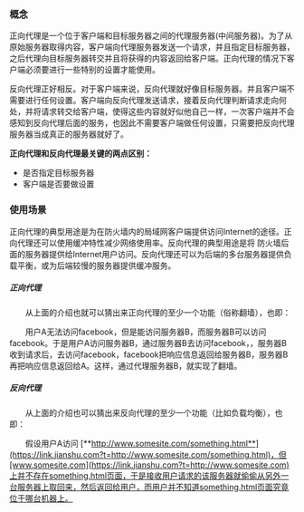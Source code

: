 ### 概念

正向代理是一个位于客户端和目标服务器之间的代理服务器\(中间服务器\)。为了从原始服务器取得内容，客户端向代理服务器发送一个请求，并且指定目标服务器，之后代理向目标服务器转交并且将获得的内容返回给客户端。正向代理的情况下客户端必须要进行一些特别的设置才能使用。

反向代理正好相反。对于客户端来说，反向代理就好像目标服务器。并且客户端不需要进行任何设置。客户端向反向代理发送请求，接着反向代理判断请求走向何处，并将请求转交给客户端，使得这些内容就好似他自己一样，一次客户端并不会感知到反向代理后面的服务，也因此不需要客户端做任何设置，只需要把反向代理服务器当成真正的服务器就好了。

**正向代理和反向代理最关键的两点区别：**

* 是否指定目标服务器
* 客户端是否要做设置

### 使用场景

正向代理的典型用途是为在防火墙内的局域网客户端提供访问Internet的途径。正向代理还可以使用缓冲特性减少网络使用率。反向代理的典型用途是将 防火墙后面的服务器提供给Internet用户访问。反向代理还可以为后端的多台服务器提供负载平衡，或为后端较慢的服务器提供缓冲服务。

#####  正向代理

  从上面的介绍也就可以猜出来正向代理的至少一个功能（俗称翻墙），也即：

  用户A无法访问facebook，但是能访问服务器B，而服务器B可以访问facebook。于是用户A访问服务器B，通过服务器B去访问facebook，，服务器B收到请求后，去访问facebook，facebook把响应信息返回给服务器B，服务器B再把响应信息返回给A。这样，通过代理服务器B，就实现了翻墙。

##### 反向代理

  从上面的介绍也可以猜出来反向代理的至少一个功能（比如负载均衡），也即：

  假设用户A访问 [**http://www.somesite.com/something.html**](https://link.jianshu.com?t=http://www.somesite.com/something.html)，但[www.somesite.com](https://link.jianshu.com?t=http://www.somesite.com)上并不存在something.html页面，于是接收用户请求的该服务器就偷偷从另外一台服务器上取回来，然后返回给用户，而用户并不知道something.html页面究竟位于哪台机器上。

